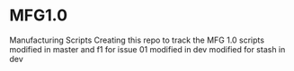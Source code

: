 # MFG1.0
Manufacturing Scripts
Creating this repo to track the MFG 1.0 scripts
modified in master and f1 for issue 01
modified in dev
modified for stash in dev

